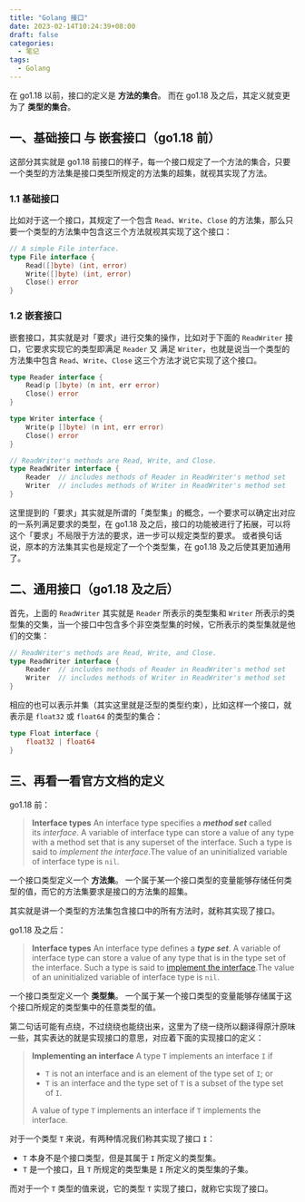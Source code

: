 ```yaml
---
title: "Golang 接口"
date: 2023-02-14T10:24:39+08:00
draft: false
categories:
  - 笔记
tags:
  - Golang
---
```


在 go1.18 以前，接口的定义是 **方法的集合**。
而在 go1.18 及之后，其定义就变更为了 **类型的集合**。

## 一、基础接口 与 嵌套接口（go1.18 前）

这部分其实就是 go1.18 前接口的样子，每一个接口规定了一个方法的集合，只要一个类型的方法集是接口类型所规定的方法集的超集，就视其实现了方法。

### 1.1 基础接口

比如对于这一个接口，其规定了一个包含 `Read`、`Write`、`Close` 的方法集，那么只要一个类型的方法集中包含这三个方法就视其实现了这个接口：

```go
// A simple File interface.
type File interface {
	Read([]byte) (int, error)
	Write([]byte) (int, error)
	Close() error
}
```

### 1.2 嵌套接口

嵌套接口，其实就是对「要求」进行交集的操作，比如对于下面的 `ReadWriter` 接口，它要求实现它的类型即满足 `Reader` 又 满足 `Writer`，也就是说当一个类型的方法集中包含 `Read`、`Write`、`Close` 这三个方法才说它实现了这个接口。

```go
type Reader interface {
	Read(p []byte) (n int, err error)
	Close() error
}

type Writer interface {
	Write(p []byte) (n int, err error)
	Close() error
}

// ReadWriter's methods are Read, Write, and Close.
type ReadWriter interface {
	Reader  // includes methods of Reader in ReadWriter's method set
	Writer  // includes methods of Writer in ReadWriter's method set
}
```

这里提到的「要求」其实就是所谓的「类型集」的概念，一个要求可以确定出对应的一系列满足要求的类型，在 go1.18 及之后，接口的功能被进行了拓展，可以将这个「要求」不局限于方法的要求，进一步可以规定类型的要求。
或者换句话说，原本的方法集其实也是规定了一个个类型集，在 go1.18 及之后使其更加通用了。

## 二、通用接口（go1.18 及之后）

首先，上面的 `ReadWriter` 其实就是 `Reader` 所表示的类型集和 `Writer` 所表示的类型集的交集，当一个接口中包含多个非空类型集的时候，它所表示的类型集就是他们的交集：

```go
// ReadWriter's methods are Read, Write, and Close.
type ReadWriter interface {
	Reader  // includes methods of Reader in ReadWriter's method set
	Writer  // includes methods of Writer in ReadWriter's method set
}
```

相应的也可以表示并集（其实这里就是泛型的类型约束），比如这样一个接口，就表示是 `float32` 或 `float64` 的类型的集合：

```go
type Float interface {
	float32 | float64
}
```

## 三、再看一看官方文档的定义

go1.18 前：

> **Interface types**
> An interface type specifies a ***method set*** called its _interface_. A variable of interface type can store a value of any type with a method set that is any superset of the interface. Such a type is said to _implement the interface_.The value of an uninitialized variable of interface type is `nil`.

一个接口类型定义一个 **方法集**。
一个属于某一个接口类型的变量能够存储任何类型的值，而它的方法集要求是接口的方法集的超集。

其实就是讲一个类型的方法集包含接口中的所有方法时，就称其实现了接口。

go1.18 及之后：

> **Interface types**
> An interface type defines a ***type set***.
> A variable of interface type can store a value of any type that is in the type set of the interface. Such a type is said to [implement the interface](https://go.dev/ref/spec#Implementing_an_interface).The value of an uninitialized variable of interface type is `nil`.

一个接口类型定义一个 **类型集**。
一个属于某一个接口类型的变量能够存储属于这个接口所规定的类型集中的任意类型的值。

第二句话可能有点绕，不过绕绕也能绕出来，这里为了绕一绕所以翻译得原汁原味一些，其实表达的就是实现接口的意思，对应着下面的实现接口的定义：

> **Implementing an interface**
> A type `T` implements an interface `I` if
> 
> -   `T` is not an interface and is an element of the type set of `I`; or
> -   `T` is an interface and the type set of `T` is a subset of the type set of `I`.
> 
> A value of type `T` implements an interface if `T` implements the interface.

对于一个类型 `T` 来说，有两种情况我们称其实现了接口 `I`：
- `T` 本身不是个接口类型，但是其属于 `I` 所定义的类型集。
- `T` 是一个接口，且 `T` 所规定的类型集是 `I` 所定义的类型集的子集。

而对于一个 `T` 类型的值来说，它的类型 `T` 实现了接口，就称它实现了接口。